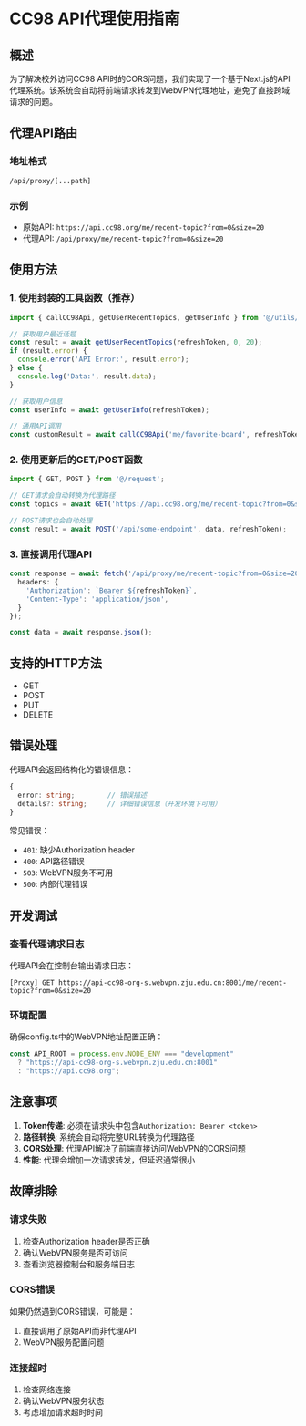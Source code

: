 # CC98 API代理使用指南

## 概述

为了解决校外访问CC98 API时的CORS问题，我们实现了一个基于Next.js的API代理系统。该系统会自动将前端请求转发到WebVPN代理地址，避免了直接跨域请求的问题。

## 代理API路由

### 地址格式
```
/api/proxy/[...path]
```

### 示例
- 原始API: `https://api.cc98.org/me/recent-topic?from=0&size=20`
- 代理API: `/api/proxy/me/recent-topic?from=0&size=20`

## 使用方法

### 1. 使用封装的工具函数（推荐）

```typescript
import { callCC98Api, getUserRecentTopics, getUserInfo } from '@/utils/apiProxy';

// 获取用户最近话题
const result = await getUserRecentTopics(refreshToken, 0, 20);
if (result.error) {
  console.error('API Error:', result.error);
} else {
  console.log('Data:', result.data);
}

// 获取用户信息
const userInfo = await getUserInfo(refreshToken);

// 通用API调用
const customResult = await callCC98Api('me/favorite-board', refreshToken);
```

### 2. 使用更新后的GET/POST函数

```typescript
import { GET, POST } from '@/request';

// GET请求会自动转换为代理路径
const topics = await GET('https://api.cc98.org/me/recent-topic?from=0&size=20', refreshToken);

// POST请求也会自动处理
const result = await POST('/api/some-endpoint', data, refreshToken);
```

### 3. 直接调用代理API

```typescript
const response = await fetch('/api/proxy/me/recent-topic?from=0&size=20', {
  headers: {
    'Authorization': `Bearer ${refreshToken}`,
    'Content-Type': 'application/json',
  }
});

const data = await response.json();
```

## 支持的HTTP方法

- GET
- POST  
- PUT
- DELETE

## 错误处理

代理API会返回结构化的错误信息：

```typescript
{
  error: string;        // 错误描述
  details?: string;     // 详细错误信息（开发环境下可用）
}
```

常见错误：
- `401`: 缺少Authorization header
- `400`: API路径错误
- `503`: WebVPN服务不可用
- `500`: 内部代理错误

## 开发调试

### 查看代理请求日志
代理API会在控制台输出请求日志：
```
[Proxy] GET https://api-cc98-org-s.webvpn.zju.edu.cn:8001/me/recent-topic?from=0&size=20
```

### 环境配置
确保config.ts中的WebVPN地址配置正确：
```typescript
const API_ROOT = process.env.NODE_ENV === "development"
  ? "https://api-cc98-org-s.webvpn.zju.edu.cn:8001"
  : "https://api.cc98.org";
```

## 注意事项

1. **Token传递**: 必须在请求头中包含`Authorization: Bearer <token>`
2. **路径转换**: 系统会自动将完整URL转换为代理路径
3. **CORS处理**: 代理API解决了前端直接访问WebVPN的CORS问题
4. **性能**: 代理会增加一次请求转发，但延迟通常很小

## 故障排除

### 请求失败
1. 检查Authorization header是否正确
2. 确认WebVPN服务是否可访问
3. 查看浏览器控制台和服务端日志

### CORS错误
如果仍然遇到CORS错误，可能是：
1. 直接调用了原始API而非代理API
2. WebVPN服务配置问题

### 连接超时
1. 检查网络连接
2. 确认WebVPN服务状态
3. 考虑增加请求超时时间 